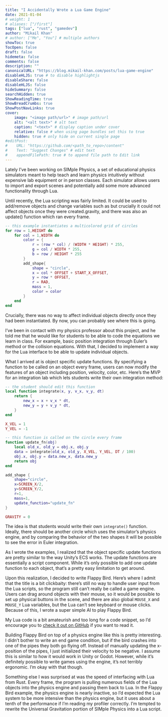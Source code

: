```yaml
---
title: "I Accidentally Wrote a Lua Game Engine"
date: 2021-01-04
# weight: 1
# aliases: ["/first"]
tags: ["lua", "rust", "gamedev"]
author: "Mikail Khan"
# author: ["Me", "You"] # multiple authors
showToc: true
TocOpen: false
draft: false
hidemeta: false
comments: false
description: ""
canonicalURL: "https://blog.mikail-khan.com/posts/lua-game-engine"
disableHLJS: true # to disable highlightjs
disableShare: false
disableHLJS: false
hideSummary: false
searchHidden: true
ShowReadingTime: true
ShowBreadCrumbs: true
ShowPostNavLinks: true
cover:
    image: "<image path/url>" # image path/url
    alt: "<alt text>" # alt text
    caption: "<text>" # display caption under cover
    relative: false # when using page bundles set this to true
    hidden: true # only hide on current single page
#editPost:
#    URL: "https://github.com/<path_to_repo>/content"
#    Text: "Suggest Changes" # edit text
#    appendFilePath: true # to append file path to Edit link
---
```


Lately I’ve been working on SIMple Physics, a set of educational physics simulators meant to help teach and learn physics intuitively without expensive lab equipment or in person classes. Each simulator allows users to import and export scenes and potentially add some more advanced functionality through Lua. 

Until recently, the Lua scripting was fairly limited. It could be used to add/remove objects and change variables such as but crucially it could not affect objects once they were created.gravity, and there was also an update() function which ran every frame.

```lua
-- this example instantiates a multicolored grid of circles
for row = 1,HEIGHT do
    for col = 1,WIDTH do
        color = {
            r = (row * col) / (WIDTH * HEIGHT) * 255,
            g = col / WIDTH * 255,
            b = row / HEIGHT * 255
        }
        add_shape{
            shape = "circle", 
            x = col * OFFSET + START_X_OFFSET, 
            y = row * OFFSET, 
            r = RAD, 
            mass = 1, 
            color = color
        }
    end
end
```

Crucially, there was no way to affect individual objects directly once they had been instantiated. By now, you can probably see where this is going.

I’ve been in contact with my physics professor about this project, and he told me that he would like for students to be able to code the equations we learn in class. For example, basic position integration through Euler’s method or the collision equations. With that, I decided to implement a way for the Lua interface to be able to update individual objects. 

What I arrived at is object specific update functions. By specifying a function to be called on an object every frame, users can now modify the features of an object including position, velocity, color, etc. Here’s the MVP for an integration lab which lets students write their own integration method:

```lua
-- the student should edit this function
local function integrate(x, y, v_x, v_y, dt)
    return {
        new_x = x + v_x * dt,
        new_y = y + v_y * dt,
    }
end

X_VEL = 1
Y_VEL = -1

-- this function is called on the circle every frame
function update_fn(obj)
    local old_x, old_y = obj.x, obj.y
    data = integrate(old_x, old_y, X_VEL, Y_VEL, DT / 100)
    obj.x, obj.y = data.new_x, data.new_y
    return obj
end

add_shape {
    shape="circle",
    x=SCREEN_X/2,
    y=SCREEN_Y/2,
    r=1,
    mass=1,
    update_function="update_fn"
}

GRAVITY = 0
```

The idea is that students would write their own `integrate()` function. Ideally, there should be another circle which uses the simulator’s physics engine, and by comparing the behavior of the two shapes it will be possible to see the error in Euler integration.

As I wrote the examples, I realized that the object specific update functions are pretty similar to the way Unity’s ECS works. The update functions are essentially a script component. While it’s only possible to add one update function to each object, that’s a pretty easy limitation to get around.

Upon this realization, I decided to write Flappy Bird. Here’s where I admit that the title is a bit clickbaity: there’s still no way to handle user input from the Lua scripts, so the program still can’t really be called a game engine. Users can drag around objects with their mouse, so it would be possible to set up physical buttons in the scene, and there are also global `MOUSE_X` and `MOUSE_Y` Lua variables, but the Lua can’t see keyboard or mouse clicks. Because of this, I wrote a super simple AI to play Flappy Bird.

My Lua code is a bit amateurish and too long for a code snippet, so I’d encourage you to [check it out on GitHub](https://github.com/mkhan45/SIMple-Mechanics/blob/master/lua/flappy_bird.lua) if you want to read it.

Building Flappy Bird on top of a physics engine like this is pretty interesting. I didn’t bother to write an end game condition, but if the bird crashes into one of the pipes they both go flying off. Instead of manually updating the x-position of the pipes, I just initialized their velocity to be negative. I assume this is similar to how it would work in Unity or Godot. However, while it’s definitely possible to write games using the engine, it’s not terribly ergonomic. I’m okay with that though. 

Something else I was surprised at was the speed of interfacing with Lua from Rust. Every frame, the program is pulling numerous fields of the Lua objects into the physics engine and passing them back to Lua. In the Flappy Bird example, the physics engine is nearly inactive, so I’d expected the Lua system to be more intensive than the physics engine, but it uses about a tenth of the performance if I’m reading my profiler correctly. I’m tempted to rewrite the Universal Gravitation portion of SIMple Physics into a Lua script.
